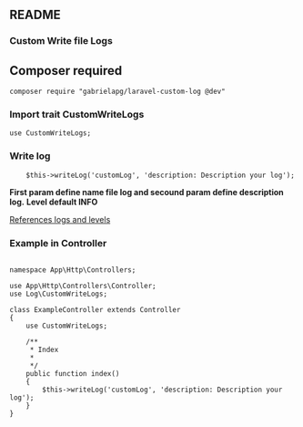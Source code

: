 ## README

### Custom Write file Logs

## Composer required

```
composer require "gabrielapg/laravel-custom-log @dev"
```

### Import trait CustomWriteLogs

```
use CustomWriteLogs;
```

### Write log

```
    $this->writeLog('customLog', 'description: Description your log');
```

**First param define name file log and secound param define description log.**
**Level default INFO**

[References logs and levels](https://laravel.com/docs/5.4/errors#logging)

### Example in Controller

```

namespace App\Http\Controllers;

use App\Http\Controllers\Controller;
use Log\CustomWriteLogs;

class ExampleController extends Controller
{
    use CustomWriteLogs;

    /**
     * Index 
     *
     */
    public function index()
    {
        $this->writeLog('customLog', 'description: Description your log');
    }
}
```
